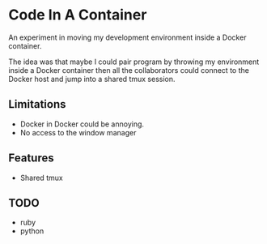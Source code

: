 # Code In A Container

An experiment in moving my development environment inside a Docker container.

The idea was that maybe I could pair program by throwing my environment inside a Docker container then all the collaborators could connect to the Docker host and jump into a shared tmux session.

## Limitations

- Docker in Docker could be annoying.
- No access to the window manager


## Features

- Shared tmux


## TODO

- ruby
- python

